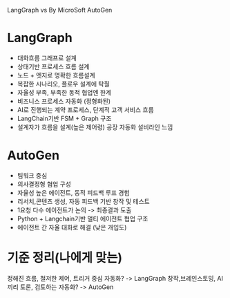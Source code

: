 LangGraph vs By MicroSoft AutoGen

# LangGraph
- 대화흐름 그래프로 설계
- 상태기반 프로세스 흐름 설계
- 노드 + 엣지로 명확한 흐름설계
- 복잡한 시나리오, 플로우 설계에 탁월
- 자율성 부족, 부족한 동적 협업엔 한계
- 비즈니스 프로세스 자동화 (정형화된)
- AI로 진행되는 계약 프로세스, 단계적 고객 서비스 흐름
- LangChain기반 FSM + Graph 구조
- 설계자가 흐름을 설계(높은 제어령)
공장 자동화 설비라인 느낌

#  AutoGen
- 팀워크 중심
- 의사결정형 협업 구성
- 자율성 높은 에이전트, 동적 피드백 루프 경험
- 리서치,콘텐츠 생성, 자동 피드백 기반  창작 및 테스트
- 1요청 다수 에이전트가 논의 -> 최종결과 도출
- Python + Langchain기반 멀티 에이전트 협업 구조
- 에이전트 간 자율 대화로 해결 (낮은 개입도)

# 기준 정리(나에게 맞는)
정해진 흐름, 철저한 제어, 트리거 중심 자동화? -> LangGraph
창작,브레인스토밍, AI끼리 토론, 검토하는 자동화? -> AutoGen